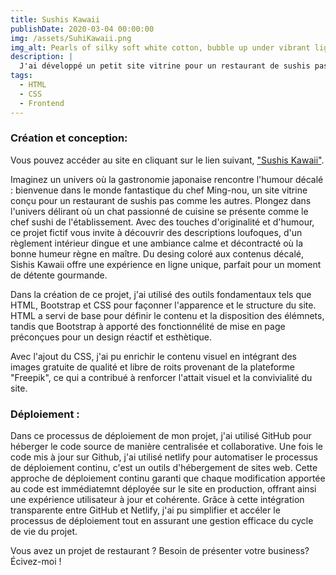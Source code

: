 ```yaml
---
title: Sushis Kawaii
publishDate: 2020-03-04 00:00:00
img: /assets/SuhiKawaii.png
img_alt: Pearls of silky soft white cotton, bubble up under vibrant lighting
description: |
  J'ai développé un petit site vitrine pour un restaurant de sushis pas comme les autres !
tags:
  - HTML
  - CSS
  - Frontend
---
```


### Création et conception:

Vous pouvez accéder au site en cliquant sur le lien suivant, <a href="https://sushikawaii.netlify.app">"Sushis Kawaii"</a>.

Imaginez un univers où la gastronomie japonaise rencontre l'humour décalé : bienvenue dans le monde fantastique du chef Ming-nou, un site vitrine conçu pour un restaurant de sushis pas comme les autres. Plongez dans l'univers délirant où un chat passionné de cuisine se présente comme le chef sushi de l'établissement. Avec des touches d'originalité et d'humour, ce projet fictif vous invite à découvrir des descriptions loufoques, d'un règlement intérieur dingue et une ambiance calme et décontracté où la bonne humeur règne en maître. Du desing coloré aux contenus décalé, Sishis Kawaii offre une expérience en ligne unique, parfait pour un moment de détente gourmande.

Dans la création de ce projet, j'ai utilisé des outils fondamentaux tels que HTML, Bootstrap et CSS pour façonner l'apparence et le structure du site. HTML a servi de base pour définir le contenu et la disposition des élémnets, tandis que Bootstrap à apporté des fonctionnélité de mise en page préconçues pour un design réactif et esthètique.

Avec l'ajout du CSS, j'ai pu enrichir le contenu visuel en intégrant des images gratuite de qualité et libre de roits provenant de la plateforme "Freepik", ce qui a contribué à renforcer l'attait visuel et la convivialité du site.

### Déploiement :

Dans ce processus de déploiement de mon projet, j'ai utilisé GitHub pour héberger le code source de manière centralisée et collaborative. Une fois le code mis à jour sur Github, j'ai utilisé netlify pour automatiser le processus de déploiement continu, c'est un outils d'hébergement de sites web. Cette approche de déploiement continu garanti que chaque modification apportée au code est immédiatemnt déployée sur le site en production, offrant ainsi une expérience utilisateur à jour et cohérente. Grâce à cette intégration transparente entre GitHub et Netlify, j'ai pu simplifier et accéler le processus de déploiement tout en assurant une gestion efficace du cycle de vie du projet.

Vous avez un projet de restaurant ? Besoin de présenter votre business? Écivez-moi !
